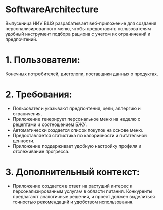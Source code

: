 # SoftwareArchitecture
Выпускница НИУ ВШЭ разрабатывает веб-приложение для создания персонализированного меню, чтобы предоставить пользователям удобный инструмент подбора рациона с учетом их ограничений и предпочтений.
# 1. Пользователи: 
Конечных потребителей, диетологи, поставщики данных о продуктах.
# 2. Требования:
- Пользователи указывают предпочтения, цели, аллергию и ограничения.
- Приложение генерирует персональное меню на неделю с рецептами и соотношением БЖУ.
- Автоматически создается список покупок на основе меню.
- Предоставляется статистика по калорийности и питательной ценности.
- Приложение поддерживает удобную настройку профиля и отслеживание прогресса.
# 3. Дополнительный контекст:
- Приложение создается в ответ на растущий интерес к персонализированным услугам в области питания. Конкуренты предлагают аналогичные решения, и проект должен выделиться точностью рекомендаций и удобством использования.
